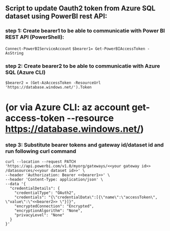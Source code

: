 ## Script to update Oauth2 token from Azure SQL dataset using PowerBI rest API:

### step 1: Create bearer1 to be able to communicatie with Power BI REST API (PowerShell):

```Connect-PowerBIServiceAccount```
```$bearer1= Get-PowerBIAccessToken -AsString```

### step 2: Create bearer2 to be able to communicatie with Azure SQL (Azure CLI)

```$bearer2 = (Get-AzAccessToken -ResourceUrl 'https://database.windows.net/').Token```

# (or via Azure CLI: az account get-access-token --resource https://database.windows.net/)

### step 3: Substitute bearer tokens and gateway id/dataset id and run following curl command

```
curl --location --request PATCH 'https://api.powerbi.com/v1.0/myorg/gateways/<<your gateway id>> /datasources/<<your dataset id>>' \
--header 'Authorization: Bearer <<bearer1>>' \
--header 'Content-Type: application/json' \
--data '{
  "credentialDetails": {
    "credentialType": "OAuth2",
    "credentials": "{\"credentialData\":[{\"name\":\"accessToken\", \"value\":\"<<bearer2>> \"}]}",
    "encryptedConnection": "Encrypted",
    "encryptionAlgorithm": "None",
    "privacyLevel": "None"
  }
}'
```
